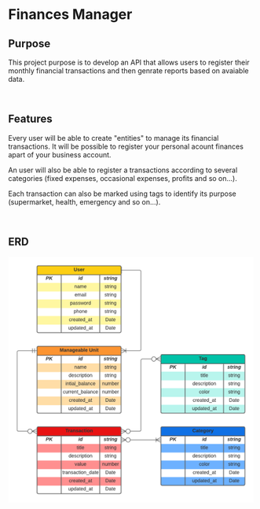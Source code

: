 # Finances Manager

## Purpose

This project purpose is to develop an API that allows users to register their monthly financial transactions and then genrate reports based on avaiable data.

<br/>

## Features

Every user will be able to create "entities" to manage its financial transactions. It will be possible to register your personal acount finances apart of your business account.

An user will also be able to register a transactions according to several categories (fixed expenses, occasional expenses, profits and so on...).

Each transaction can also be marked using tags to identify its purpose (supermarket, health, emergency and so on...).

<br/>

## ERD

<img src="./docs/BillsManagerERD.png" alt="Entity Relation Diagram" style="height: 500px; width:500px;"/>
